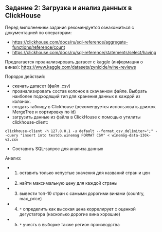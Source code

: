## Задание 2: Загрузка и анализ данных в ClickHouse

Перед выполнением задания рекомендуется ознакомиться с документацией по операторам:
- https://clickhouse.com/docs/ru/sql-reference/aggregate-functions/reference/count
- https://clickhouse.com/docs/ru/sql-reference/statements/select/having

Предлагается проанализировать датасет с kaggle (информация о винах): https://www.kaggle.com/datasets/zynicide/wine-reviews

Порядок действий:
- скачать датасет (файл .csv)
- проанализировать состав колонок в скачанном файле. Выбрать наиболее подходящий тип для хранения данных в каждой из колонок.
- создать таблицу в Clickhouse (рекомендуется использовать движок MergeTree и сортировку по id)
- загрузить данные из файла в ClickHouse с помощью утилиты clickhouse-client:
```shell
clickhouse-client -h 127.0.0.1 -u default --format_csv_delimiter=";" --query "insert into testdb.winemag FORMAT CSV" < winemag-data-130k-v2.csv
```
- Составить SQL-запрос для анализа данных

Анализ: 
- 1. оставить только непустые значения для названий стран и цен
- 2. найти максимальную цену для каждой страны
- 3. вывести топ-10 стран с самыми дорогими винами (country, max_price)
- 4. `*` определить как высокая цена коррелирует с оценкой дегустатора (насколько дорогие вина хорошие)
- 5. `*` учесть в выборке также регион производства
